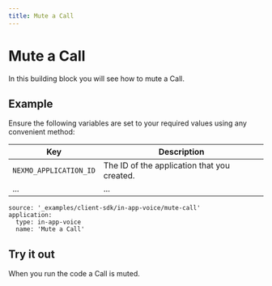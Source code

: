 ```yaml
---
title: Mute a Call
---
```


# Mute a Call

In this building block you will see how to mute a Call.

## Example

Ensure the following variables are set to your required values using any convenient method:

Key | Description
-- | --
`NEXMO_APPLICATION_ID` | The ID of the application that you created.
... | ...

```building_blocks
source: '_examples/client-sdk/in-app-voice/mute-call'
application:
  type: in-app-voice
  name: 'Mute a Call'
```

## Try it out

When you run the code a Call is muted.